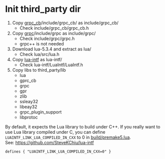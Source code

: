 # Init third_party dir

1. Copy [grpc_cb](https://github.com/jinq0123/grpc_cb)/include/grpc_cb/ as include/grpc_cb/
	* Check include/grpc_cb/grpc_cb.h
1. Copy [grpc](https://github.com/grpc/grpc)/include/grpc as include/grpc/
	* Check include/grpc/grpc.h
	* grpc++ is not needed
1. Download lua-5.3.4 and extract as lua/
	* Check lua/src/lua.h
1. Copy [lua-intf](https://github.com/SteveKChiu/lua-intf) as lua-intf/
	* Check lua-intf/LuaIntf/LuaIntf.h
1. Copy libs to third_party/lib
	* lua
	* gprc_cb
	* grpc
	* gpr
	* zlib
	* ssleay32
	* libeay32
	* grpc_plugin_support
	* libprotoc

By default, it expects the Lua library to build under C++.
If you really want to use Lua library compiled under C,
you can define `LUAINTF_LINK_LUA_COMPILED_IN_CXX` to 0 in
 [build/premake5.lua](../build/premake5.lua).
<br>See: https://github.com/SteveKChiu/lua-intf

```
defines { "LUAINTF_LINK_LUA_COMPILED_IN_CXX=0" }
```
